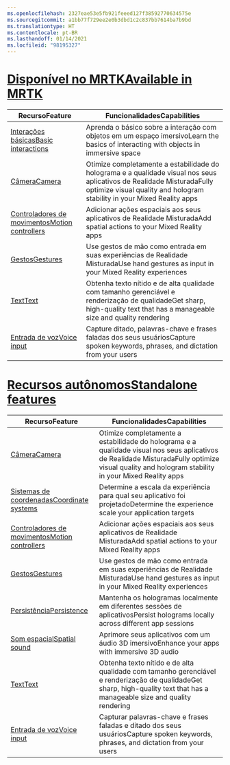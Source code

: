 ```yaml
---
ms.openlocfilehash: 2327eae53e5fb921feeed127f38592770634575e
ms.sourcegitcommit: a1bb77f729ee2e0b3dbd1c2c837bb7614ba7b9bd
ms.translationtype: HT
ms.contentlocale: pt-BR
ms.lasthandoff: 01/14/2021
ms.locfileid: "98195327"
---
```

# <a name="available-in-mrtk"></a>[<span data-ttu-id="0e1b5-101">Disponível no MRTK</span><span class="sxs-lookup"><span data-stu-id="0e1b5-101">Available in MRTK</span></span>](#tab/mrtk)

|  <span data-ttu-id="0e1b5-102">Recurso</span><span class="sxs-lookup"><span data-stu-id="0e1b5-102">Feature</span></span>  |  <span data-ttu-id="0e1b5-103">Funcionalidades</span><span class="sxs-lookup"><span data-stu-id="0e1b5-103">Capabilities</span></span>  |
| --- | --- |
| [<span data-ttu-id="0e1b5-104">Interações básicas</span><span class="sxs-lookup"><span data-stu-id="0e1b5-104">Basic interactions</span></span>](../unity/mrtk-101.md) | <span data-ttu-id="0e1b5-105">Aprenda o básico sobre a interação com objetos em um espaço imersivo</span><span class="sxs-lookup"><span data-stu-id="0e1b5-105">Learn the basics of interacting with objects in immersive space</span></span> |
| [<span data-ttu-id="0e1b5-106">Câmera</span><span class="sxs-lookup"><span data-stu-id="0e1b5-106">Camera</span></span>](../unity/camera-in-unity.md) | <span data-ttu-id="0e1b5-107">Otimize completamente a estabilidade do holograma e a qualidade visual nos seus aplicativos de Realidade Misturada</span><span class="sxs-lookup"><span data-stu-id="0e1b5-107">Fully optimize visual quality and hologram stability in your Mixed Reality apps</span></span> |
| [<span data-ttu-id="0e1b5-108">Controladores de movimentos</span><span class="sxs-lookup"><span data-stu-id="0e1b5-108">Motion controllers</span></span>](../unity/motion-controllers-in-unity.md) | <span data-ttu-id="0e1b5-109">Adicionar ações espaciais aos seus aplicativos de Realidade Misturada</span><span class="sxs-lookup"><span data-stu-id="0e1b5-109">Add spatial actions to your Mixed Reality apps</span></span> |
| [<span data-ttu-id="0e1b5-110">Gestos</span><span class="sxs-lookup"><span data-stu-id="0e1b5-110">Gestures</span></span>](../unity/gestures-in-unity.md) | <span data-ttu-id="0e1b5-111">Use gestos de mão como entrada em suas experiências de Realidade Misturada</span><span class="sxs-lookup"><span data-stu-id="0e1b5-111">Use hand gestures as input in your Mixed Reality experiences</span></span> |
| [<span data-ttu-id="0e1b5-112">Text</span><span class="sxs-lookup"><span data-stu-id="0e1b5-112">Text</span></span>](../unity/text-in-unity.md) | <span data-ttu-id="0e1b5-113">Obtenha texto nítido e de alta qualidade com tamanho gerenciável e renderização de qualidade</span><span class="sxs-lookup"><span data-stu-id="0e1b5-113">Get sharp, high-quality text that has a manageable size and quality rendering</span></span> |
| [<span data-ttu-id="0e1b5-114">Entrada de voz</span><span class="sxs-lookup"><span data-stu-id="0e1b5-114">Voice input</span></span>](../unity/voice-input-in-unity.md) | <span data-ttu-id="0e1b5-115">Capture ditado, palavras-chave e frases faladas dos seus usuários</span><span class="sxs-lookup"><span data-stu-id="0e1b5-115">Capture spoken keywords, phrases, and dictation from your users</span></span>|

# <a name="standalone-features"></a>[<span data-ttu-id="0e1b5-116">Recursos autônomos</span><span class="sxs-lookup"><span data-stu-id="0e1b5-116">Standalone features</span></span>](#tab/standalone)

|  <span data-ttu-id="0e1b5-117">Recurso</span><span class="sxs-lookup"><span data-stu-id="0e1b5-117">Feature</span></span>  |  <span data-ttu-id="0e1b5-118">Funcionalidades</span><span class="sxs-lookup"><span data-stu-id="0e1b5-118">Capabilities</span></span>  |
| --- | --- |
| [<span data-ttu-id="0e1b5-119">Câmera</span><span class="sxs-lookup"><span data-stu-id="0e1b5-119">Camera</span></span>](../unity/camera-in-unity.md) | <span data-ttu-id="0e1b5-120">Otimize completamente a estabilidade do holograma e a qualidade visual nos seus aplicativos de Realidade Misturada</span><span class="sxs-lookup"><span data-stu-id="0e1b5-120">Fully optimize visual quality and hologram stability in your Mixed Reality apps</span></span> |
| [<span data-ttu-id="0e1b5-121">Sistemas de coordenadas</span><span class="sxs-lookup"><span data-stu-id="0e1b5-121">Coordinate systems</span></span>](../unity/coordinate-systems-in-unity.md) | <span data-ttu-id="0e1b5-122">Determine a escala da experiência para qual seu aplicativo foi projetado</span><span class="sxs-lookup"><span data-stu-id="0e1b5-122">Determine the experience scale your application targets</span></span> |
| [<span data-ttu-id="0e1b5-123">Controladores de movimentos</span><span class="sxs-lookup"><span data-stu-id="0e1b5-123">Motion controllers</span></span>](../unity/motion-controllers-in-unity.md) | <span data-ttu-id="0e1b5-124">Adicionar ações espaciais aos seus aplicativos de Realidade Misturada</span><span class="sxs-lookup"><span data-stu-id="0e1b5-124">Add spatial actions to your Mixed Reality apps</span></span> |
| [<span data-ttu-id="0e1b5-125">Gestos</span><span class="sxs-lookup"><span data-stu-id="0e1b5-125">Gestures</span></span>](../unity/gestures-in-unity.md) | <span data-ttu-id="0e1b5-126">Use gestos de mão como entrada em suas experiências de Realidade Misturada</span><span class="sxs-lookup"><span data-stu-id="0e1b5-126">Use hand gestures as input in your Mixed Reality experiences</span></span> |
| [<span data-ttu-id="0e1b5-127">Persistência</span><span class="sxs-lookup"><span data-stu-id="0e1b5-127">Persistence</span></span>](../unity/persistence-in-unity.md) | <span data-ttu-id="0e1b5-128">Mantenha os hologramas localmente em diferentes sessões de aplicativos</span><span class="sxs-lookup"><span data-stu-id="0e1b5-128">Persist holograms locally across different app sessions</span></span> |
| [<span data-ttu-id="0e1b5-129">Som espacial</span><span class="sxs-lookup"><span data-stu-id="0e1b5-129">Spatial sound</span></span>](../unity/spatial-sound-in-unity.md) | <span data-ttu-id="0e1b5-130">Aprimore seus aplicativos com um áudio 3D imersivo</span><span class="sxs-lookup"><span data-stu-id="0e1b5-130">Enhance your apps with immersive 3D audio</span></span> |
| [<span data-ttu-id="0e1b5-131">Text</span><span class="sxs-lookup"><span data-stu-id="0e1b5-131">Text</span></span>](../unity/text-in-unity.md) | <span data-ttu-id="0e1b5-132">Obtenha texto nítido e de alta qualidade com tamanho gerenciável e renderização de qualidade</span><span class="sxs-lookup"><span data-stu-id="0e1b5-132">Get sharp, high-quality text that has a manageable size and quality rendering</span></span> |
| [<span data-ttu-id="0e1b5-133">Entrada de voz</span><span class="sxs-lookup"><span data-stu-id="0e1b5-133">Voice input</span></span>](../unity/voice-input-in-unity.md) | <span data-ttu-id="0e1b5-134">Capturar palavras-chave e frases faladas e ditado dos seus usuários</span><span class="sxs-lookup"><span data-stu-id="0e1b5-134">Capture spoken keywords, phrases, and dictation from your users</span></span>|


